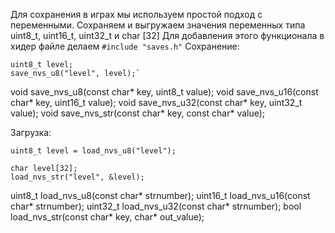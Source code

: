 Для сохранения в играх мы используем простой подход с переменными.
Сохраняем и выгружаем значения переменных типа uint8_t, uint16_t, uint32_t и char [32]
Для добавления этого функционала в хидер файле делаем `#include "saves.h"`
Сохранение: 
```
uint8_t level;
save_nvs_u8("level", level);`
```
void save_nvs_u8(const char* key, uint8_t value);
void save_nvs_u16(const char* key, uint16_t value);
void save_nvs_u32(const char* key, uint32_t value);
void save_nvs_str(const char* key, const char* value);

Загрузка:
```
uint8_t level = load_nvs_u8("level");

char level[32];
load_nvs_str("level", &level);
```
uint8_t load_nvs_u8(const char* strnumber);
uint16_t load_nvs_u16(const char* strnumber);
uint32_t load_nvs_u32(const char* strnumber);
bool load_nvs_str(const char* key, char* out_value);

